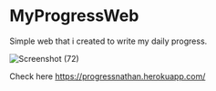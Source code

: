 # MyProgressWeb
Simple web that i created to write my daily progress.

![Screenshot (72)](https://user-images.githubusercontent.com/102292312/182014440-48ffd4d1-a8ec-43b0-8802-f186fa99b139.png)

Check here https://progressnathan.herokuapp.com/

